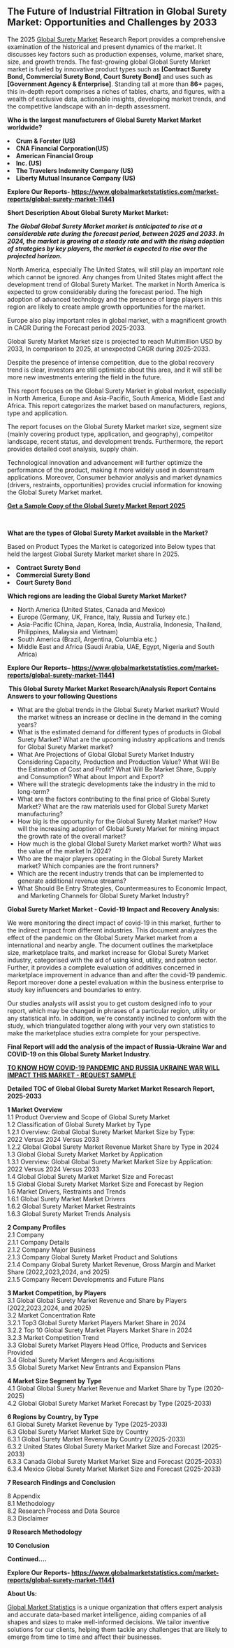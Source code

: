 <h2><strong>The Future of Industrial Filtration in Global Surety Market: Opportunities and Challenges by 2033</strong></h2><p>The 2025 <a href="https://www.globalmarketstatistics.com/market-reports/global-surety-market-11441">Global Surety Market</a> Research Report provides a comprehensive examination of the historical and present dynamics of the market. It discusses key factors such as production expenses, volume, market share, size, and growth trends. The fast-growing global Global Surety Market market is fueled by innovative product types such as <strong>[Contract Surety Bond, Commercial Surety Bond, Court Surety Bond]</strong> and uses such as <strong>[Government Agency & Enterprise]</strong>. Standing tall at more than <strong>86+</strong> pages, this in-depth report comprises a riches of tables, charts, and figures, with a wealth of exclusive data, actionable insights, developing market trends, and the competitive landscape with an in-depth assessment.</p><p><strong>Who is the largest manufacturers of Global Surety Market Market worldwide?</strong></p><p><strong><li>Crum & Forster (US)<li>CNA Financial Corporation(US)<li>American Financial Group<li>Inc. (US)<li>The Travelers Indemnity Company (US)<li>Liberty Mutual Insurance Company (US)</strong></p><p><strong>Explore Our Reports-&nbsp;<a href="https://wordhtml.com/">https://www.globalmarketstatistics.com/market-reports/global-surety-market-11441</a></strong></p><p><strong>Short Description About Global Surety Market Market:</strong></p><p><strong><em>The Global Global Surety Market market is anticipated to rise at a considerable rate during the forecast period, between 2025 and 2033. In 2024, the market is growing at a steady rate and with the rising adoption of strategies by key players, the market is expected to rise over the projected horizon.</em></strong></p><p>North America, especially The United States, will still play an important role which cannot be ignored. Any changes from United States might affect the development trend of Global Surety Market. The market in North America is expected to grow considerably during the forecast period. The high adoption of advanced technology and the presence of large players in this region are likely to create ample growth opportunities for the market.</p><p>Europe also play important roles in global market, with a magnificent growth in CAGR During the Forecast period 2025-2033.</p><p>Global Surety Market Market size is projected to reach Multimillion USD by 2033, In comparison to 2025, at unexpected CAGR during 2025-2033.</p><p>Despite the presence of intense competition, due to the global recovery trend is clear, investors are still optimistic about this area, and it will still be more new investments entering the field in the future.</p><p>This report focuses on the Global Surety Market in global market, especially in North America, Europe and Asia-Pacific, South America, Middle East and Africa. This report categorizes the market based on manufacturers, regions, type and application.</p><p>The report focuses on the Global Surety Market market size, segment size (mainly covering product type, application, and geography), competitor landscape, recent status, and development trends. Furthermore, the report provides detailed cost analysis, supply chain.</p><p>Technological innovation and advancement will further optimize the performance of the product, making it more widely used in downstream applications. Moreover, Consumer behavior analysis and market dynamics (drivers, restraints, opportunities) provides crucial information for knowing the Global Surety Market market.</p><p><strong><a href="https://www.globalmarketstatistics.com/market-reports/global-surety-market-11441">Get a Sample Copy of the Global Surety Market Report 2025</a></strong></p><p>&nbsp;</p><p><strong>What are the types of Global Surety Market available in the Market?</strong></p><p>Based on Product Types the Market is categorized into Below types that held the largest Global Surety Market market share In 2025.</p><p><strong><li>Contract Surety Bond<li>Commercial Surety Bond<li>Court Surety Bond</strong></p><p><strong>Which regions are leading the Global Surety Market Market?</strong></p><ul><li>North America (United States, Canada and Mexico)</li><li>Europe (Germany, UK, France, Italy, Russia and Turkey etc.)</li><li>Asia-Pacific (China, Japan, Korea, India, Australia, Indonesia, Thailand, Philippines, Malaysia and Vietnam)</li><li>South America (Brazil, Argentina, Columbia etc.)</li><li>Middle East and Africa (Saudi Arabia, UAE, Egypt, Nigeria and South Africa)</li></ul><p><strong>Explore Our Reports&ndash;&nbsp;<a href="https://www.globalmarketstatistics.com/market-reports/global-surety-market-11441">https://www.globalmarketstatistics.com/market-reports/global-surety-market-11441</a></strong></p><p><strong>&nbsp;This Global Surety Market Market Research/Analysis Report Contains Answers to your following Questions</strong></p><ul><li>What are the global trends in the Global Surety Market market? Would the market witness an increase or decline in the demand in the coming years?</li><li>What is the estimated demand for different types of products in Global Surety Market? What are the upcoming industry applications and trends for Global Surety Market market?</li><li>What Are Projections of Global Global Surety Market Industry Considering Capacity, Production and Production Value? What Will Be the Estimation of Cost and Profit? What Will Be Market Share, Supply and Consumption? What about Import and Export?</li><li>Where will the strategic developments take the industry in the mid to long-term?</li><li>What are the factors contributing to the final price of Global Surety Market? What are the raw materials used for Global Surety Market manufacturing?</li><li>How big is the opportunity for the Global Surety Market market? How will the increasing adoption of Global Surety Market for mining impact the growth rate of the overall market?</li><li>How much is the global Global Surety Market market worth? What was the value of the market In 2024?</li><li>Who are the major players operating in the Global Surety Market market? Which companies are the front runners?</li><li>Which are the recent industry trends that can be implemented to generate additional revenue streams?</li><li>What Should Be Entry Strategies, Countermeasures to Economic Impact, and Marketing Channels for Global Surety Market Industry?</li></ul><p><strong>Global Surety Market Market - Covid-19 Impact and Recovery Analysis:</strong></p><p>We were monitoring the direct impact of covid-19 in this market, further to the indirect impact from different industries. This document analyzes the effect of the pandemic on the Global Surety Market market from a international and nearby angle. The document outlines the marketplace size, marketplace traits, and market increase for Global Surety Market industry, categorised with the aid of using kind, utility, and patron sector. Further, it provides a complete evaluation of additives concerned in marketplace improvement in advance than and after the covid-19 pandemic. Report moreover done a pestel evaluation within the business enterprise to study key influencers and boundaries to entry.</p><p>Our studies analysts will assist you to get custom designed info to your report, which may be changed in phrases of a particular region, utility or any statistical info. In addition, we're constantly inclined to conform with the study, which triangulated together along with your very own statistics to make the marketplace studies extra complete for your perspective.</p><p><strong>Final Report will add the analysis of the impact of Russia-Ukraine War and COVID-19 on this Global Surety Market Industry.</strong></p><p><strong><a href="https://www.globalmarketstatistics.com/market-reports/global-surety-market-11441">TO KNOW HOW COVID-19 PANDEMIC AND RUSSIA UKRAINE WAR WILL IMPACT THIS MARKET - REQUEST SAMPLE</a></strong></p><p><strong>Detailed TOC of Global Global Surety Market Market Research Report, 2025-2033</strong></p><p><strong>1 Market Overview</strong><br /> 1.1 Product Overview and Scope of Global Surety Market<br /> 1.2 Classification of Global Surety Market by Type<br /> 1.2.1 Overview: Global Global Surety Market Market Size by Type: 2022&nbsp;Versus 2024 Versus 2033<br /> 1.2.2 Global Global Surety Market Revenue Market Share by Type in 2024<br /> 1.3 Global Global Surety Market Market by Application<br /> 1.3.1 Overview: Global Global Surety Market Market Size by Application: 2022&nbsp;Versus 2024 Versus 2033<br /> 1.4 Global Global Surety Market Market Size and Forecast<br /> 1.5 Global Global Surety Market Market Size and Forecast by Region<br /> 1.6 Market Drivers, Restraints and Trends<br /> 1.6.1 Global Surety Market Market Drivers<br /> 1.6.2 Global Surety Market Market Restraints<br /> 1.6.3 Global Surety Market Trends Analysis</p><p><strong>2 Company Profiles</strong><br /> 2.1 Company<br /> 2.1.1 Company Details<br /> 2.1.2 Company Major Business<br /> 2.1.3 Company Global Surety Market Product and Solutions<br /> 2.1.4 Company Global Surety Market Revenue, Gross Margin and Market Share (2022,2023,2024, and 2025)<br /> 2.1.5 Company Recent Developments and Future Plans</p><p><strong>3 Market Competition, by Players</strong><br /> 3.1 Global Global Surety Market Revenue and Share by Players (2022,2023,2024, and 2025)<br /> 3.2 Market Concentration Rate<br /> 3.2.1 Top3 Global Surety Market Players Market Share in 2024<br /> 3.2.2 Top 10 Global Surety Market Players Market Share in 2024<br /> 3.2.3 Market Competition Trend<br /> 3.3 Global Surety Market Players Head Office, Products and Services Provided<br /> 3.4 Global Surety Market Mergers and Acquisitions<br /> 3.5 Global Surety Market New Entrants and Expansion Plans</p><p><strong>4 Market Size Segment by Type</strong><br /> 4.1 Global Global Surety Market Revenue and Market Share by Type (2020-2025)<br /> 4.2 Global Global Surety Market Market Forecast by Type (2025-2033)</p><p><strong>6 Regions by Country, by Type</strong><br /> 6.1 Global Surety Market Revenue by Type (2025-2033)<br /> 6.3 Global Surety Market Market Size by Country<br /> 6.3.1 Global Surety Market Revenue by Country (22025-2033)<br /> 6.3.2 United States Global Surety Market Market Size and Forecast (2025-2033)<br /> 6.3.3 Canada Global Surety Market Market Size and Forecast (2025-2033)<br /> 6.3.4 Mexico Global Surety Market Market Size and Forecast (2025-2033)</p><p><strong>7 Research Findings and Conclusion</strong></p><p>8 Appendix<br /> 8.1 Methodology<br /> 8.2 Research Process and Data Source<br /> 8.3 Disclaimer</p><p><strong>9 Research Methodology</strong></p><p><strong>10 Conclusion</strong></p><p><strong>Continued&hellip;.</strong></p><p><strong>Explore Our Reports-&nbsp;<a href="Global Surety Market">https://www.globalmarketstatistics.com/market-reports/global-surety-market-11441</a></strong></p><p><strong>About Us:</strong></p><p><a href="https://www.globalmarketstatistics.com/">Global Market Statistics</a>&nbsp;is a unique organization that offers expert analysis and accurate data-based market intelligence, aiding companies of all shapes and sizes to make well-informed decisions. We tailor inventive solutions for our clients, helping them tackle any challenges that are likely to emerge from time to time and affect their businesses.</p><p>&nbsp;</p>
